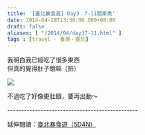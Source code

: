 ```yaml
---
title: '[臺北暴食遊] Day3：7-11關東煮'
date: 2014-04-28T13:30:00.000+08:00
draft: false
aliases: [ "/2014/04/day37-11.html" ]
tags : [travel - 臺灣・臺北]
---
```


我明白我已經吃了很多東西  
但真的覺得肚子餓嘛（扭）  

![](/images/taipei3i.jpg)

不過吃了好像更肚餓，要再出動～  
  
\-----------------------------------------------  
  
延伸閱讀：[臺北暴食遊（5D4N）](https://hidie.net/taipei5d4n/)
